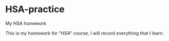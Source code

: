# HSA-practice
My HSA homework


This is my homework for "HSA"   course, I will record everything that I learn.
